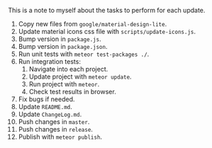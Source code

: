This is a note to myself about the tasks to perform for each update.

1. Copy new files from `google/material-design-lite`.
2. Update material icons css file with `scripts/update-icons.js`.
3. Bump version in `package.js`.
4. Bump version in `package.json`.
5. Run unit tests with `meteor test-packages ./`.
6. Run integration tests:
    1. Navigate into each project.
    2. Update project with `meteor update`.
    3. Run project with `meteor`.
    4. Check test results in browser.
7. Fix bugs if needed.
8. Update `README.md`.
9. Update `ChangeLog.md`.
10. Push changes in `master`.
11. Push changes in `release`.
12. Publish with `meteor publish`.
